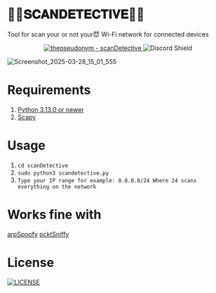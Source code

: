 # 🕵🏾𝐒𝐂𝐀𝐍𝐃𝐄𝐓𝐄𝐂𝐓𝐈𝐕𝐄🕵🏾
Tool for scan your or not your😈 Wi-Fi network for connected devices

<div align="center">
<a href="https://github.com/thepseudonym/scanDetective" title="Go to GitHub repo">
  <img src="https://img.shields.io/static/v1?label=thepseudonym&message=scanDetective&color=purple&logo=github" alt="thepseudonym - scanDetective">
</a>
  <a href="https://discord.gg/VQUvAVpJPr" style="text-decoration: none;">
  <img src="https://discord.com/api/guilds/1336059889524670534/widget.png?style=shield" alt="Discord Shield"/>
</div>

![Screenshot_2025-03-28_15_01_555](https://github.com/user-attachments/assets/8d79864c-24b5-4798-8df4-43d0fb2c9a0e)

# Requirements
1. [Python 3.13.0 or newer](https://www.python.org/downloads/)
2. [Scapy](https://pypi.org/project/scapy/)

# Usage
1. `cd scanDetective`
2. `sudo python3 scandetective.py`
3. `Type your IP range for example: 0.0.0.0/24 Where 24 scans everything on the network`

# Works fine with
[arpSpoofy](https://github.com/thepseudonym/arpSpoofy/)
[pcktSniffy](https://github.com/thepseudonym/pcktSniffy/)
# License
<a href="https://github.com/thepseudonym/scanDetective/blob/main/LICENSE" title="LICENSE">
  <img src="https://img.shields.io/static/v1?label=&message=LICENSE&color=blue&logo=github" alt="LICENSE"> 
</a>
